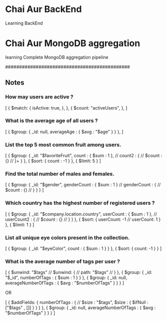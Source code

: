 # Chai Aur BackEnd
 Learning BackEnd

# Chai Aur MongoDB aggregation
 learning Complete MongoDB aggregation pipeline

#############################################
## Notes

### How may users are active ?

[
  {
    $match: {
      isActive: true,
    },
  },
  {
    $count: "activeUsers",
  },
]

### What is the average age of all users ?

[
  {
    $group: {
      _id: null,
      averageAge : {
        $avg : "$age"
      }
    }
  },
]

### List the top 5 most common fruit among users.

[
  {
    $group: {
      _id: "$favoriteFruit",
      count : {
        $sum : 1
      },
      // count2 : {
      //   $count : {}
      // }+
    }
  },
  {
    $sort: {
      count : -1
    }
  },
  {
    $limit: 5
  }
]

### Find the total number of males and females.

[
  {
    $group: {
      _id: "$gender",
      genderCount : {
        $sum : 1
      }
      // genderCount : {
      //   $count : {}
      // }
    }
  }
]

### Which country has the highest number of registered users ?

[
  {
    $group: {
      _id: "$company.location.country",
      userCount : {
        $sum : 1
      },
      // userCount2 : {
      //   $count : {}
      // }
    }
  },
  {
    $sort: {
      userCount: -1
      // userCount: 1
    }
  },
  {
    $limit: 1
  }
]

### List all unique eye colors present in the collection.

[
  {
    $group: {
      _id: "$eyeColor",
      count : {
        $sum : 1
      }
    }
  },
  {
    $sort: {
      count: -1
    }
  }
]

### What is the average number of tags per user ?

[
  {
    $unwind: "$tags"
    // $unwind: {
    //   path: "$tags"
    // }
  },
  {
    $group: {
      _id: "$_id",
       numberOfTags : {
         $sum : 1
       }
    }
  },
  {
    $group: {
      _id: null,
      averageNumberOfTags : {
        $avg : "$numberOfTags"
      }
    }
  }
]

OR

[
  {
    $addFields: {
      numberOfTags : {
        // $size : "$tags",
        $size : {
          $ifNull : ["$tags" , []]
        }
      }
    }
  },
  {
    $group: {
      _id: null,
      averageNumberOfTags : {
        $avg : "$numberOfTags"
      }
    }
  }
]
